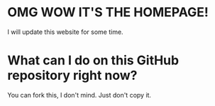 # OMG WOW IT'S THE HOMEPAGE!
I will update this website for some time.
# What can I do on this GitHub repository right now?
You can fork this, I don't mind. Just don't copy it.
